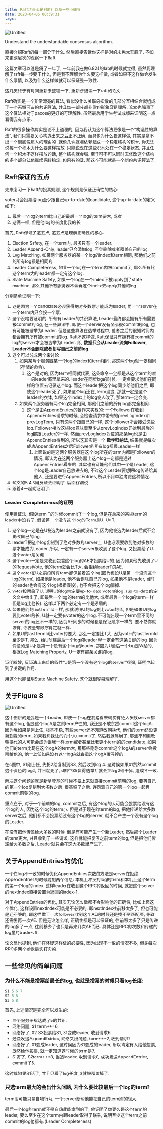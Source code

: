 ```yaml
---
title: Raft为什么是对的? 以及一些小细节
date: 2023-04-05 00:39:31
tags:
---
```


![Untitled](/img/understand-raft/raft.png)

Understand the understandable consensus algorithm.

直接介绍Raft的每一部分干什么, 然后直接告诉你这样是对的未免太无趣了, 不如来更深层次的观察一下Raft.

这篇文章可以说是鸽了一年了, 一年前我在做6.824的lab的时候就觉得, 虽然我理解了raft每一步要干什么, 但是我不理解为什么要这样做, 或者如果不这样做会发生什么事情, 以及为什么这样做就可以保证强一致性.

这几天终于有时间重新来整理一下, 重新仔细读一下raft的论文.
<!--more-->

Raft确实是一个非常漂亮的算法, 看似没什么关联的松散的几部分互相结合就组成了一个无懈可击的共识算法, 并且每一部分都非常的形象容易理解. 论文也强调了这个算法相对于paxos的更好的可理解性, 虽然最后用学生考试成绩来证明这一点看得我有点乐.

Raft的很多操作其实是说不上道理的, 因为我认为这个算法更像是一个“构造性的算法”, 我们只需要关心构造出来之后正不正确, 而具体为什么要这样做, 其实是拿不出一个很能说服人的理由的. 就像几块互相依赖组成一个稳定结构的积木, 你无法说每一个积木为什么要这样摆放, 只能说现在这些积木处在一个稳定状态, 并且任何一个积木不这样摆放的话, 整个结构就会塌. 至于可不可以同时去修改这个结构的多个部分让他继续保持稳定, 如果有的话, 那这个可能就是一个新的共识算法了.

## Raft保证的五点

先来复习一下Raft的投票规则, 这个规则是保证正确性的核心:

voter只会投票给log至少跟自己up-to-date的candidate, 这个up-to-date的定义如下:

1. 最后一个log的term比自己的最后一个log的term要大, 或者
2. 这俩一样, 但是他log的长度比我的长.

首先, Raft保证了这五点, 这五点是理解正确性的核心.

1. Election Safety, 在一个term内, 最多只有一个leader.
2. Leader Append-Only, leader只会添加log, 不会删除或者覆盖自己的log.
3. Log Matching, 如果两个服务器的某一个log的index和term相同, 那他们之前的所有log都是相同的.
4. Leader Completeness, 如果一个log在一个term内被commit了, 那么所有比这个term大的leader都一定有这个log.
5. State Machine Safety, 如果一个log在一个index下被apply到了state machine, 那么其他所有服务器不会再这个index去apply其他的log.

分别简单证明一下:

1. 这是因为一个candidate必须获得绝对多数票才能成为leader, 而一个server在一个term内只会投一个票. 
2. 这个没啥要证明的. 所有有Leader的共识算法, Leader最终都会拥有所有需要被commit的log, 在一些算法中, 即使一个server没有全部被commit的log, 也有可能被选举为Leader. 但是这些算法在选举过程中, 或者之后的很短时间内都会拥有所有被commit的log. Raft不这样做, Raft保证只有拥有被commit的log的server才会被选举为Leader. 即, **数据只会从Leader流向Follower, Leader不会删除或者复写自己之前的log**.
3. 这个可以分成两个来讨论
    1. 如果某两个服务器某一个log的index和term相同, 那这两个log就一定相同(存储的命令).
        1. 这个是对的, 因为term相同就代表, 这条命令一定都是从这个term的唯一的leader那里拿来的. leader在同步log的时候, 一定会要求他们在同样的位置去记录这个log. 而这个leader把这个log同步给他们之后, 即使这个leader死了, 如果这个log还在, term没变, 那就一定是这个leader的衣钵, 如果这个index上的log被人改了, 那term一定会变.
    2. 如果两个服务器有两个log完全相同, 那他们之前的所有log都完全相同.
        1. 这个是由AppendEntries的操作来实现的: 一个Follower在收到AppendEntries请求的时候, 会检查请求中带有的prevLogIndex和prevLogTerm, 只有这两个跟自己的一样, 这个follower才会接受这些log. Follower接收这些log意味着至少从prevLogIndex开始到最后的log都跟Leader的一样. 然而prevLogIndex对应的那条log也是由AppendEntries得到的, 所以这其实是一个 **数学归纳法**, 结果就是每次成功AppendEntries之后Follower的所有log都跟Leader一样
            1. 上面说的是这两个服务器在这个log所在的term内都是Follower的情况, 即认为在这两个服务器上这个log一定都是通过AppendEntries得来的. 其实也有可能他们其中一个是Leader, 这个log是Leader自己放进去的, 不过这个Leader要想把log传递给其他人, 还是要进行AppendEntries, 所以不用单独考虑这种情况.
4. 论文的5.4.3用反证法证明了. 后面仔细说.
5. 跟着4一起就证明了.

### Leader Completeness的证明

使用反证法, 假设term T的时候commit了一个log, 但是在后来的某些term的leader中没有了, 假设第一个没有这个log的Term是U. U>T.

1. 这个log一定是在U被选为leader之前就没有了, 因为他被选为leader后就不会更改自己的log.
2. leaderT把这个log复制到了绝对多数的server上, U也必须要收到绝对多数的票才能成为Leader. 所以, 一定有一个server既收到了这个log, 又投票给了U. 这个voter是关键.
3. 这个voter一定是先收到包含这个log的AE才投票给U的, 因为如果他先收到了U的RequestVote, 他的term就会比T大, 会拒绝leaderT的AE.
4. 这个voter在U之前的所有term都保留着这个log(因为假设U是第一个没有这个log的term), 如果他是leader, 他不会删除自己的log, 如果他不是leader, 当时的leader也会有这个log(根据假设), 也不会把这个log删掉.
5. voter投票给了U, 说明U的log肯定要up-to-date voter的log. (up-to-date的定义文中给出了, 即最后一个log的term的比他大, 或者最后一个log的term一样但是log比他长). 这样以下两个必定有一个是矛盾的.
6. 如果他们的lastTermId一样, 那就说明U的log要比voter的长, 但是如果U的log要比voter的长, U就一定要有voter的这个log. 不可能出现一个term里不同的server的log还不一样的, 因为AE同步的时候都是保证顺序一样的. 要不然你就没有, 你要是有顺序肯定就一样.
7. 如果U的lastTermId比voter的要大, 那么一定要比T大, 因为voter的lastTermId至少是T. 那么, 给U创建最后一个log的leader W一定会有这条关键的log, 因为假设的是U才是第一个没有这个log的leader. 那因为U最后一个log是W给的, 根据Log Matching Property, U一定有那条关键的log.

证明很妙, 反证法上来给的条件“U是第一个没有这个log的server”很强, 证明中起到了关键的作用.

用这个也能证明State Machine Safety, 这个就很容易理解了.

## 关于Figure 8

![Untitled](/img/understand-raft/figure8.png)

这个图讲的是我是一个Leader, 即使一个log在我这看来确实有绝大多数server都有这个log, 但是这个logA是之前term产生的, 我还是不敢贸然commit这个logA. 因为我如果是刚上任, 根基不稳, 有些server还不知道改朝换代, 他们的term还没更新到我的term, 如果我和我让的几个人commit了, 然后我就驾崩了, 那些不知道改朝换代的人可能会成为跟我一样term或者甚至比我更小term的的candidate, 如果他们的term比现在这个logA的term大, 那那些刚刚commit这个logA的server会投票给他的, 他一上任如果没有这个logA就会把这个logA覆写掉的.

在c图中, S1刚上任, 先把2给复制到S3, 然后收到log 4. 这时候如果S1贸然commit这个黄色的log2, 并且就死了, d图中S5赢得选举后就会把log2给干掉, 造成不一致.

解决这个问题的就是新皇登基的时候不要上来就直接commit前朝的log, 要等自己的第一个log复制到大多数之后, 根基稳了之后, 连同着自己的第一个log一起再commit前朝的log. 

重点在于, 对于一个前朝的log, commit之后, 有这个log的人可能会投票给没有这个log的人, 因为这个log的term小. 但是对于现在的term的log, 把他传递给大多数server之后, 他们都不会投票给没有这个log的server, 就不会产生一个没有这个log的Leader. 

在没有把他传递给大多数的时候, 倒是有可能产生一个新Leader, 然后那个Leader的term更大, 并且收到了一些请求, 这样就能把复写之前term的log, 但是把他们传递给大多数之后, Leader就只会在这大多数里产生了.

## 关于AppendEntries的优化

一个在log不一致的时候优化AppendEntries次数的方法是server在拒绝AppendEntries的时候附加两个信息: 本机上冲突的log的term和本机上这个term的第一个log的index. 这样leader在收到这个RPC的返回的时候, 就把这个server的nextIndex直接设置为返回的index-1. 

对于AppendEntries的优化, 其实无论怎么做都不会影响他的正确性, 比如上面这个优化, 这样设置nextIndex可能是不必要的, 即nextIndex往前移太多了, 但也可能是还不够的, 即这样做下一次follower收到这个AE的时候还是找不到匹配项, 导致还需要再一次AE. 但是无论怎么样, 正确性都是可以保证的, 往前移太多了只是传递的log多了一点, 往前移少了也只是再来几次AE而已. 具体还是RPC的次数和传递的log量的trade-off.

论文里也提到, 他们在怀疑这样做的必要性, 因为出现不一致的情况不多, 但是每次RPC多两个参数是实打实的.

## 一些常见的简单问题

### 为什么不能是投票给最长的log, 也就是投票的时候只看log长度:

```nasm
S1 5 6 7
S2 5 8
S3 5 8
```

首先, 上述情况是完全可以发生的:

- 三个服务器都达成了5的共识.
- 网络问题, S1 term++=6,
- 网络好了, S2 S3投票给S1, S1变成leader, 收到请求6
- 还没发送AppendEntries, 网络又出问题, term++=7, 收到请求7
- 网络好了, S1变成leader, 这时候因为S1变成的leader, 所以肯定有人给他投票, 既然给他投票, 就一定知道这时候的term是7.
- S1寄了, S2term++=8, 当选leader, 收到请求8, 成功发送AppendEntries, commit了8.

这时候如果S1活了, 并且只看了log长度, 8就被覆盖掉了.

### 只选term最大的会出什么问题, 为什么要比较最后一个log的term?

term高可能只是自嗨行为, 一个server断网他能把自己的term刷的很大.

最后一个log的term就不是自嗨就能拿到的了, 他证明了你要么是这个term的leader, 要么至少在这个term内跟leader取得了联系, 说明至少这个term之前commit的log他都有.(Leader Completeness)